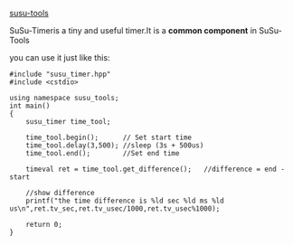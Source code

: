 [susu-tools](../README.md)

SuSu-Timeris a tiny and useful timer.It is a **common component** in SuSu-Tools

you can use it just like this:

```cplusplus
#include "susu_timer.hpp"
#include <cstdio>

using namespace susu_tools;
int main()
{
    susu_timer time_tool;
    
    time_tool.begin();      // Set start time
    time_tool.delay(3,500); //sleep (3s + 500us)
    time_tool.end();        //Set end time
    
    timeval ret = time_tool.get_difference();   //difference = end - start
    
    //show difference
    printf("the time difference is %ld sec %ld ms %ld us\n",ret.tv_sec,ret.tv_usec/1000,ret.tv_usec%1000);
    
    return 0;
}

```
